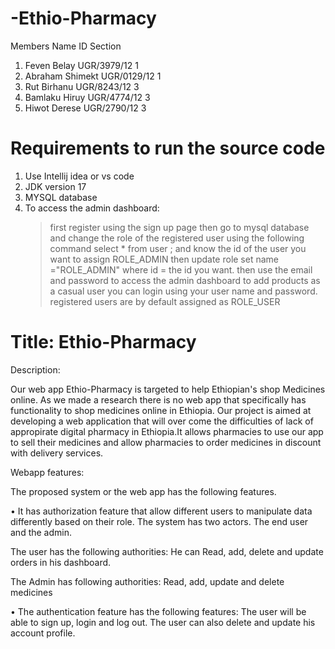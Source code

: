 
# -Ethio-Pharmacy


  Members Name           ID                  Section
 1. Feven Belay         UGR/3979/12              1
 2. Abraham Shimekt     UGR/0129/12              1
 3. Rut Birhanu         UGR/8243/12              3
 4. Bamlaku Hiruy       UGR/4774/12              3
 5. Hiwot Derese        UGR/2790/12              3


# Requirements to run the source code
1. Use Intellij idea or vs code
2. JDK version 17
3. MYSQL database
4. To access the admin dashboard:
     >first register using the sign up page
     >then go to mysql database and change the role of the registered user using the following command
     >select * from user ; and know the id of the user you want to assign ROLE_ADMIN
     >then update role set name ="ROLE_ADMIN" where id = the id you want.
     >then use the email and password to access the admin dashboard to add products
     >as a casual user you can login using your user name and password. registered users are by default assigned as ROLE_USER  
          
# Title: Ethio-Pharmacy

Description:

Our web app Ethio-Pharmacy is targeted to help Ethiopian's shop Medicines online. As we made a research there is no web app that specifically has functionality to shop medicines online in Ethiopia. Our project is aimed at developing a web application that will over come the difficulties of lack of appropirate digital pharmacy in Ethiopia.It allows pharmacies to use our app to sell their medicines and allow pharmacies to order medicines in discount with delivery services.

Webapp features:

The proposed system or the web app has the following features.

• It has authorization feature that allow different users to manipulate data differently based on their role. The system has two actors. The end user and the admin.

The user has the following authorities: He can Read, add, delete and update orders in his dashboard.

The Admin has following authorities: Read, add, update and delete medicines

• The authentication feature has the following features: The user will be able to sign up, login and log out. The user can also delete and update his account profile.



